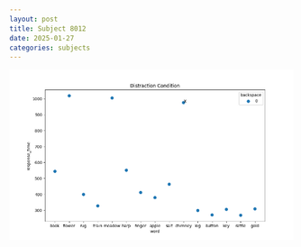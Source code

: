 ```yaml
---
layout: post
title: Subject 8012
date: 2025-01-27
categories: subjects
---
```


![](data/8012/run-11/8012_rt_acc_fuzzy_delay.png)
